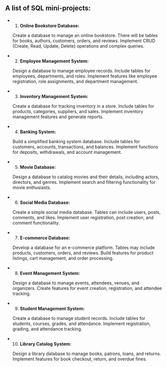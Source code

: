 ## A list of SQL mini-projects:


- 1. **Online Bookstore Database:**


   Create a database to manage an online bookstore. There will be tables for books, authors, customers, orders, and reviews. Implement CRUD (Create, Read, Update, Delete) operations and complex queries.

- 2. **Employee Management System:**


   Design a database to manage employee records. Include tables for employees, departments, and roles. Implement features like employee registration, role assignments, and department management.


- 3. **Inventory Management System:**


   Create a database for tracking inventory in a store. Include tables for products, categories, suppliers, and sales. Implement inventory management features and generate reports.

- 4. **Banking System:**


   Build a simplified banking system database. Include tables for customers, accounts, transactions, and balances. Implement functions for deposits, withdrawals, and account management.


- 5. **Movie Database:**


   Design a database to catalog movies and their details, including actors, directors, and genres. Implement search and filtering functionality for movie enthusiasts.


- 6. **Social Media Database:**


   Create a simple social media database. Tables can include users, posts, comments, and likes. Implement user registration, post creation, and comment functionality.

- 7. **E-commerce Database:**


   Develop a database for an e-commerce platform. Tables may include products, customers, orders, and reviews. Build features for product listings, cart management, and order processing.

- 8. **Event Management System:**


   Design a database to manage events, attendees, venues, and organizers. Create features for event creation, registration, and attendee tracking.


- 9. **Student Management System:**


   Create a database to manage student records. Include tables for students, courses, grades, and attendance. Implement registration, grading, and attendance tracking.


- 10. **Library Catalog System:**

   Design a library database to manage books, patrons, loans, and returns. Implement features for book checkout, return, and overdue fines.


